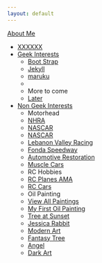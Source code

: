 ```yaml
---
layout: default
---
```

<div class="navbar navbar-form">
      <div class="navbar-inner">
            <div class="container">
                <a class="btn btn-navbar" data-toggle="collapse" data-target=".nav-collapse">
                    <span class="icon-bar"></span>
                    <span class="icon-bar"></span>
                    <span class="icon-bar"></span>
                </a>
                <a class="brand" href="http://rogeruvyn.github.com/interests.html">About Me</a>
                  <div class="nav-collapse collapse">
                      <ul class="nav">
                          <li><a href="http://rogeruvyn.github.com/index.html">XXXXXX</a></li>
                          <li class="dropdown">
                            <a href="#" class="dropdown-toggle" data-toggle="dropdown">Geek Interests</a>
                            <ul class="dropdown-menu">
                              <li><a href="http://twitter.github.com/bootstrap/">Boot Strap</a></li>
                              <li><a href="http://jekyllrb.com/">Jekyll</a></li>
                              <li><a href="http://maruku.rubyforge.org/index.html">maruku</a></li>
                              <li class="divider"></li>
                              <li class="nav-header">More to come</li>
                              <li><a href="#">Later</a></li>
                            </ul>
                          </li>
                          <li class="dropdown">
                          <a href="#" class="dropdown-toggle" data-toggle="dropdown">Non Geek Interests</a>
                              <ul class="dropdown-menu">
                                  <li class="nav-header">Motorhead</li>
                                  <li><a href="http://www.nhra.com/">NHRA</a></li>
                                  <li><a href="http://www.nascar.com/">NASCAR</a></li>
                                  <li><a href="http://www.nascar.com/">NASCAR</a></li>
                                  <li><a href="http://www.lebanonvalley.com/">Lebanon Valley Racing</a></li>
                                  <li><a href="http://fondaspeedway.net/">Fonda Speedway</a></li>
                                  <li><a href="http://en.wikipedia.org/wiki/Automotive_restoration">Automotive Restoration</a></li>
                                  <li><a href="http://en.wikipedia.org/wiki/Muscle_car">Muscle Cars</a></li>
                                  <li class="nav-header">RC Hobbies</li>
                                  <li><a href="http://www.modelaircraft.org/">RC Planes AMA</a></li>
                                  <li><a href="http://www.rccaraction.com/">RC Cars</a></li>
                                  <li class="nav-header">Oil Painting</li>
                                  <li><a href="paintings.html">View All Paintings</a></li>
                                  <li><a href="../assets/mypics/fruitbasket.jpg">My First Oil Painting</a></li>
                                  <li><a href="../assets/mypics/treesunset.jpg">Tree at Sunset</a></li>
                                  <li><a href="../assets/mypics/jesrabbit.jpg">Jessica Rabbit</a></li>
                                  <li><a href="../assets/mypics/swirl.jpg">Modern Art</a></li>
                                  <li><a href="../assets/mypics/treeweep.jpg">Fantasy Tree</a></li>
                                  <li><a href="../assets/mypics/angel.jpg">Angel</a></li>
                                  <li><a href="../assets/mypics/fright.jpg">Dark Art</a></li>
                              </ul>
                          </li>
                      </ul>
                  </div>
            </div>
      </div>
</div>
